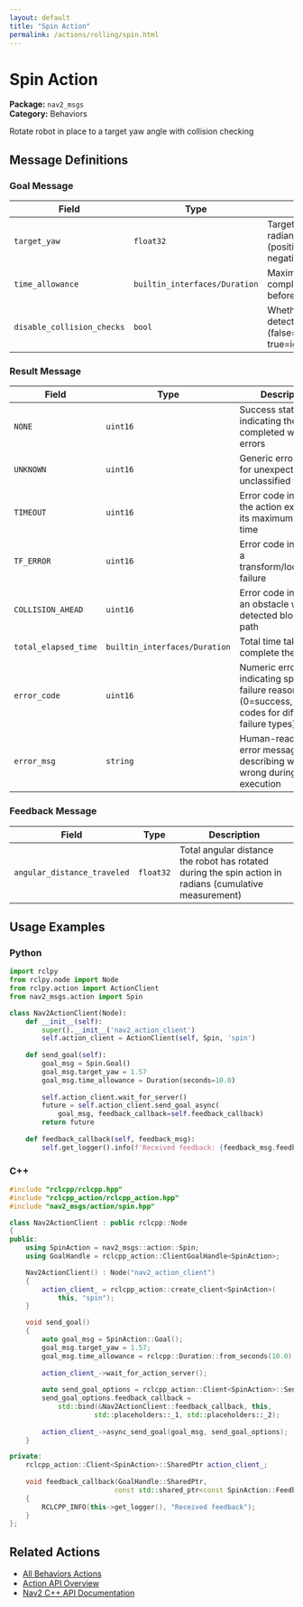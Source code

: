 ```yaml
---
layout: default
title: "Spin Action"
permalink: /actions/rolling/spin.html
---
```


# Spin Action

**Package:** `nav2_msgs`  
**Category:** Behaviors

Rotate robot in place to a target yaw angle with collision checking

## Message Definitions

### Goal Message

| Field | Type | Description |
|-------|------|-------------|
| `target_yaw` | `float32` | Target rotation angle in radians to spin (positive=counterclockwise, negative=clockwise) |
| `time_allowance` | `builtin_interfaces/Duration` | Maximum time limit for completing the action before timing out |
| `disable_collision_checks` | `bool` | Whether to skip obstacle detection during motion (false=check for collisions, true=ignore obstacles) |


### Result Message

| Field | Type | Description |
|-------|------|-------------|
| `NONE` | `uint16` | Success status code indicating the action completed without errors |
| `UNKNOWN` | `uint16` | Generic error code for unexpected or unclassified failures |
| `TIMEOUT` | `uint16` | Error code indicating the action exceeded its maximum allowed time |
| `TF_ERROR` | `uint16` | Error code indicating a transform/localization failure |
| `COLLISION_AHEAD` | `uint16` | Error code indicating an obstacle was detected blocking the path |
| `total_elapsed_time` | `builtin_interfaces/Duration` | Total time taken to complete the action |
| `error_code` | `uint16` | Numeric error code indicating specific failure reason (0=success, various codes for different failure types) |
| `error_msg` | `string` | Human-readable error message describing what went wrong during action execution |


### Feedback Message

| Field | Type | Description |
|-------|------|-------------|
| `angular_distance_traveled` | `float32` | Total angular distance the robot has rotated during the spin action in radians (cumulative measurement) |



## Usage Examples

### Python

```python
import rclpy
from rclpy.node import Node
from rclpy.action import ActionClient
from nav2_msgs.action import Spin

class Nav2ActionClient(Node):
    def __init__(self):
        super().__init__('nav2_action_client')
        self.action_client = ActionClient(self, Spin, 'spin')
        
    def send_goal(self):
        goal_msg = Spin.Goal()
        goal_msg.target_yaw = 1.57
        goal_msg.time_allowance = Duration(seconds=10.0)
        
        self.action_client.wait_for_server()
        future = self.action_client.send_goal_async(
            goal_msg, feedback_callback=self.feedback_callback)
        return future
        
    def feedback_callback(self, feedback_msg):
        self.get_logger().info(f'Received feedback: {feedback_msg.feedback}')
```

### C++

```cpp
#include "rclcpp/rclcpp.hpp"
#include "rclcpp_action/rclcpp_action.hpp"
#include "nav2_msgs/action/spin.hpp"

class Nav2ActionClient : public rclcpp::Node
{
public:
    using SpinAction = nav2_msgs::action::Spin;
    using GoalHandle = rclcpp_action::ClientGoalHandle<SpinAction>;

    Nav2ActionClient() : Node("nav2_action_client")
    {
        action_client_ = rclcpp_action::create_client<SpinAction>(
            this, "spin");
    }

    void send_goal()
    {
        auto goal_msg = SpinAction::Goal();
        goal_msg.target_yaw = 1.57;
        goal_msg.time_allowance = rclcpp::Duration::from_seconds(10.0);
        
        action_client_->wait_for_action_server();
        
        auto send_goal_options = rclcpp_action::Client<SpinAction>::SendGoalOptions();
        send_goal_options.feedback_callback = 
            std::bind(&Nav2ActionClient::feedback_callback, this, 
                     std::placeholders::_1, std::placeholders::_2);
        
        action_client_->async_send_goal(goal_msg, send_goal_options);
    }

private:
    rclcpp_action::Client<SpinAction>::SharedPtr action_client_;
    
    void feedback_callback(GoalHandle::SharedPtr, 
                          const std::shared_ptr<const SpinAction::Feedback> feedback)
    {
        RCLCPP_INFO(this->get_logger(), "Received feedback");
    }
};
```

## Related Actions

- [All Behaviors Actions](/actions/rolling/index.html#behaviors)
- [Action API Overview](/actions/rolling/index.html)
- [Nav2 C++ API Documentation](/rolling/html/index.html)
